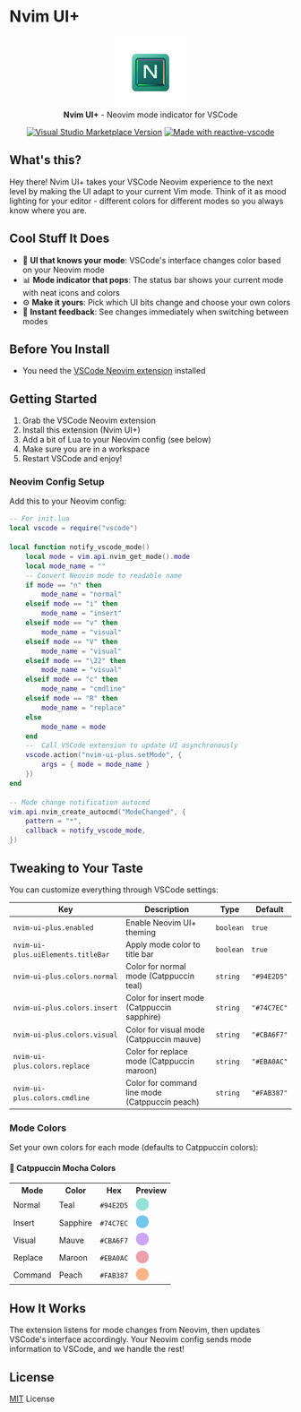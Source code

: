 <!-- markdownlint-disable MD013 MD033 MD045 -->

# Nvim UI+

<p align="center">
  <img src="./res/icon.png" height="128"><br>
  <b>Nvim UI+</b> - Neovim mode indicator for VSCode
</p>

<p align="center">
<a href="https://marketplace.visualstudio.com/items?itemName=wrathcodes.nvim-ui-plus" target="__blank"><img src="https://img.shields.io/visual-studio-marketplace/v/wrathcodes.nvim-ui-plus.svg?color=%234c1&amp;label=VS%20Code%20Marketplace&logo=visual-studio-code" alt="Visual Studio Marketplace Version" /></a>
<a href="https://kermanx.github.io/reactive-vscode/" target="__blank"><img src="https://img.shields.io/badge/made_with-reactive--vscode-%23007ACC?style=flat&labelColor=%23229863"  alt="Made with reactive-vscode" /></a>
</p>

## What's this?

Hey there! Nvim UI+ takes your VSCode Neovim experience to the next level by making the UI adapt to your current Vim mode. Think of it as mood lighting for your editor - different colors for different modes so you always know where you are.

## Cool Stuff It Does

- 🌈 **UI that knows your mode**: VSCode's interface changes color based on your Neovim mode
- 📊 **Mode indicator that pops**: The status bar shows your current mode with neat icons and colors
- ⚙️ **Make it yours**: Pick which UI bits change and choose your own colors
- 🔄 **Instant feedback**: See changes immediately when switching between modes

## Before You Install

- You need the [VSCode Neovim extension](https://marketplace.visualstudio.com/items?itemName=asvetliakov.vscode-neovim) installed

## Getting Started

1. Grab the VSCode Neovim extension
2. Install this extension (Nvim UI+)
3. Add a bit of Lua to your Neovim config (see below)
4. Make sure you are in a workspace
5. Restart VSCode and enjoy!

### Neovim Config Setup

Add this to your Neovim config:

```lua
-- For init.lua
local vscode = require("vscode")

local function notify_vscode_mode()
    local mode = vim.api.nvim_get_mode().mode
    local mode_name = ""
    -- Convert Neovim mode to readable name
    if mode == "n" then
        mode_name = "normal"
    elseif mode == "i" then
        mode_name = "insert"
    elseif mode == "v" then
        mode_name = "visual"
    elseif mode == "V" then
        mode_name = "visual"
    elseif mode == "\22" then
        mode_name = "visual"
    elseif mode == "c" then
        mode_name = "cmdline"
    elseif mode == "R" then
        mode_name = "replace"
    else
        mode_name = mode
    end
    --  Call VSCode extension to update UI asynchronously
    vscode.action("nvim-ui-plus.setMode", {
        args = { mode = mode_name }
    })
end

-- Mode change notification autocmd
vim.api.nvim_create_autocmd("ModeChanged", {
    pattern = "*",
    callback = notify_vscode_mode,
})
```

## Tweaking to Your Taste

You can customize everything through VSCode settings:

<!-- configs -->

| Key                                | Description                                    | Type      | Default     |
| ---------------------------------- | ---------------------------------------------- | --------- | ----------- |
| `nvim-ui-plus.enabled`             | Enable Neovim UI+ theming                      | `boolean` | `true`      |
| `nvim-ui-plus.uiElements.titleBar` | Apply mode color to title bar                  | `boolean` | `true`      |
| `nvim-ui-plus.colors.normal`       | Color for normal mode (Catppuccin teal)        | `string`  | `"#94E2D5"` |
| `nvim-ui-plus.colors.insert`       | Color for insert mode (Catppuccin sapphire)    | `string`  | `"#74C7EC"` |
| `nvim-ui-plus.colors.visual`       | Color for visual mode (Catppuccin mauve)       | `string`  | `"#CBA6F7"` |
| `nvim-ui-plus.colors.replace`      | Color for replace mode (Catppuccin maroon)     | `string`  | `"#EBA0AC"` |
| `nvim-ui-plus.colors.cmdline`      | Color for command line mode (Catppuccin peach) | `string`  | `"#FAB387"` |

<!-- configs -->

### Mode Colors

Set your own colors for each mode (defaults to Catppuccin colors):

#### 🎨 Catppuccin Mocha Colors

<table>
 <tr>
  <th>Mode</th>
  <th>Color</th>
  <th>Hex</th>
  <th>Preview</th>
 </tr>
 <tr>
  <td>Normal</td>
  <td>Teal</td>
  <td><code>#94E2D5</code></td>
  <td><img src="assets/mocha_teal.png" width="23"/></td>
 </tr>
 <tr>
  <td>Insert</td>
  <td>Sapphire</td>
  <td><code>#74C7EC</code></td>
  <td><img src="assets/mocha_sapphire.png" width="23"/></td>
 </tr>
 <tr>
  <td>Visual</td>
  <td>Mauve</td>
  <td><code>#CBA6F7</code></td>
  <td><img src="assets/mocha_mauve.png" width="23"/></td>
 </tr>
 <tr>
  <td>Replace</td>
  <td>Maroon</td>
  <td><code>#EBA0AC</code></td>
  <td><img src="assets/mocha_maroon.png" width="23"/></td>
 </tr>
 <tr>
  <td>Command</td>
  <td>Peach</td>
  <td><code>#FAB387</code></td>
  <td><img src="assets/mocha_peach.png" width="23"/></td>
 </tr>
</table>

## How It Works

The extension listens for mode changes from Neovim, then updates VSCode's interface accordingly. Your Neovim config sends mode information to VSCode, and we handle the rest!

## License

[MIT](./LICENSE.md) License
